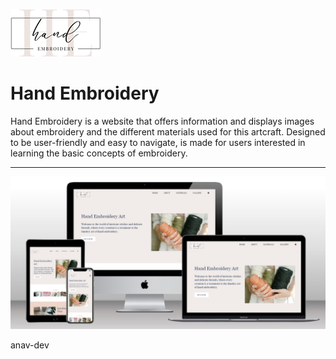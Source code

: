 ![Hand Embroidery logo](https://github.com/anav-dev/hand-embroidery/blob/main/assets/images/logo-v1.png)

# Hand Embroidery

Hand Embroidery is a website that offers information and displays images about embroidery and the different materials used for this artcraft. 
Designed to be user-friendly and easy to navigate, is made for users interested in learning the basic concepts of embroidery.


---

![Site Mockup](https://github.com/anav-dev/hand-embroidery/blob/main/assets/mockup/site-mockup2.jpg)


anav-dev
